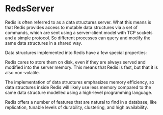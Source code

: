 # RedsServer
Redis is often referred to as a data structures server. What this means is that Redis provides access to mutable data structures via a set of commands, which are sent using a server-client model with TCP sockets and a simple protocol. So different processes can query and modify the same data structures in a shared way.

Data structures implemented into Redis have a few special properties:

Redis cares to store them on disk, even if they are always served and modified into the server memory. This means that Redis is fast, but that it is also non-volatile.

The implementation of data structures emphasizes memory efficiency, so data structures inside Redis will likely use less memory compared to the same data structure modelled using a high-level programming language.

Redis offers a number of features that are natural to find in a database, like replication, tunable levels of durability, clustering, and high availability.
